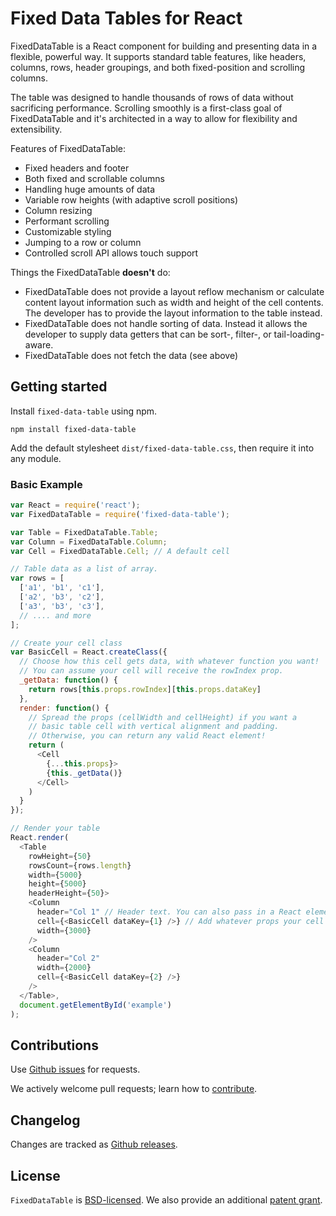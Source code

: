 Fixed Data Tables for React
====================================

FixedDataTable is a React component for building and presenting data in a flexible, powerful way. It supports standard table features, like headers, columns, rows, header groupings, and both fixed-position and scrolling columns.

The table was designed to handle thousands of rows of data without sacrificing performance. Scrolling smoothly is a first-class goal of FixedDataTable and it's architected in a way to allow for flexibility and extensibility.

Features of FixedDataTable:
* Fixed headers and footer
* Both fixed and scrollable columns
* Handling huge amounts of data
* Variable row heights (with adaptive scroll positions)
* Column resizing
* Performant scrolling
* Customizable styling
* Jumping to a row or column
* Controlled scroll API allows touch support

Things the FixedDataTable **doesn't** do:
* FixedDataTable does not provide a layout reflow mechanism or calculate content layout information such as width and height of the cell contents. The developer has to provide the layout information to the table instead.
* FixedDataTable does not handle sorting of data. Instead it allows the developer to supply data getters that can be sort-, filter-, or tail-loading-aware.
* FixedDataTable does not fetch the data (see above)

Getting started
---------------

Install `fixed-data-table` using npm.

```shell
npm install fixed-data-table
```
Add the default stylesheet `dist/fixed-data-table.css`, then require it into any module.

### Basic Example

```javascript
var React = require('react');
var FixedDataTable = require('fixed-data-table');

var Table = FixedDataTable.Table;
var Column = FixedDataTable.Column;
var Cell = FixedDataTable.Cell; // A default cell

// Table data as a list of array.
var rows = [
  ['a1', 'b1', 'c1'],
  ['a2', 'b3', 'c2'],
  ['a3', 'b3', 'c3'],
  // .... and more
];

// Create your cell class
var BasicCell = React.createClass({
  // Choose how this cell gets data, with whatever function you want!
  // You can assume your cell will receive the rowIndex prop.
  _getData: function() {
    return rows[this.props.rowIndex][this.props.dataKey]
  },
  render: function() {
    // Spread the props (cellWidth and cellHeight) if you want a
    // basic table cell with vertical alignment and padding.
    // Otherwise, you can return any valid React element!
    return (
      <Cell
        {...this.props}>
        {this._getData()}
      </Cell>
    )
  }
});

// Render your table
React.render(
  <Table
    rowHeight={50}
    rowsCount={rows.length}
    width={5000}
    height={5000}
    headerHeight={50}>
    <Column
      header="Col 1" // Header text. You can also pass in a React element here!
      cell={<BasicCell dataKey={1} />} // Add whatever props your cell needs!
      width={3000}
    />
    <Column
      header="Col 2"
      width={2000}
      cell={<BasicCell dataKey={2} />}
    />
  </Table>,
  document.getElementById('example')
);
```

Contributions
------------

Use [Github issues](https://github.com/facebook/fixed-data-table/issues) for requests.

We actively welcome pull requests; learn how to [contribute](https://github.com/facebook/fixed-data-table/blob/master/CONTRIBUTING.md).


Changelog
---------

Changes are tracked as [Github releases](https://github.com/facebook/fixed-data-table/releases).


License
-------

`FixedDataTable` is [BSD-licensed](https://github.com/facebook/fixed-data-table/blob/master/LICENSE). We also provide an additional [patent grant](https://github.com/facebook/fixed-data-table/blob/master/PATENTS).
